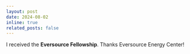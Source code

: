 ```yaml
---
layout: post
date: 2024-08-02
inline: true
related_posts: false
---
```


I received the **Eversource Fellowship**. Thanks Eversource Energy Center!
